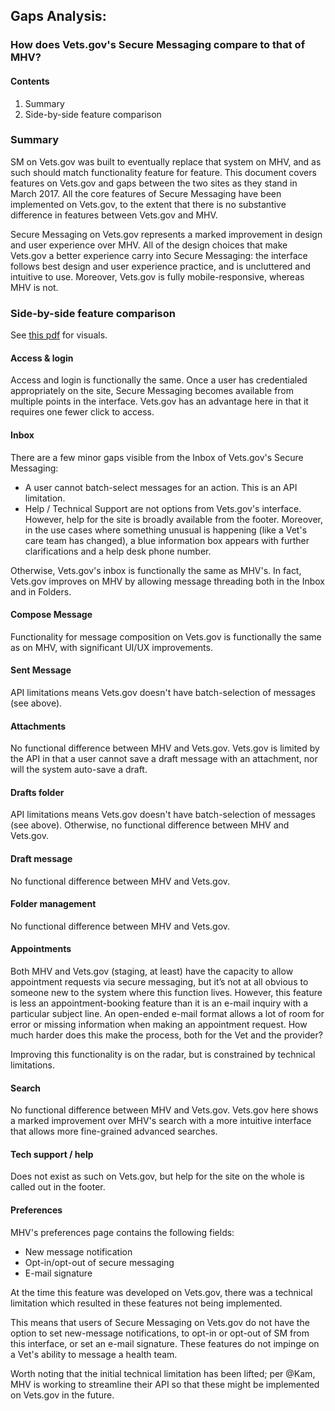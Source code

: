 ## Gaps Analysis: 
### How does Vets.gov's Secure Messaging compare to that of MHV?

#### Contents 

1. Summary
2. Side-by-side feature comparison

### Summary

SM on Vets.gov was built to eventually replace that system on MHV, and as such should match functionality feature for feature. This document covers features on Vets.gov and gaps between the two sites as they stand in March 2017. All the core features of Secure Messaging have been implemented on Vets.gov, to the extent that there is no substantive difference in features between Vets.gov and MHV. 

Secure Messaging on Vets.gov represents a marked improvement in design and user experience over MHV. All of the design choices that make Vets.gov a better experience carry into Secure Messaging: the interface follows best design and user experience practice, and is uncluttered and intuitive to use. Moreover, Vets.gov is fully mobile-responsive, whereas MHV is not.

### Side-by-side feature comparison

See [this pdf](secure_messaging_gaps_v1.pdf) for visuals.

#### Access & login

Access and login is functionally the same. Once a user has credentialed appropriately on the site, Secure Messaging becomes available from multiple points in the interface. Vets.gov has an advantage here in that it requires one fewer click to access.

#### Inbox

There are a few minor gaps visible from the Inbox of Vets.gov's Secure Messaging:

* A user cannot batch-select messages for an action. This is an API limitation.
* Help / Technical Support are not options from Vets.gov's interface. However, help for the site is broadly available from the footer. Moreover, in the use cases where something unusual is happening (like a Vet's care team has changed), a blue information box appears with further clarifications and a help desk phone number.

Otherwise, Vets.gov's inbox is functionally the same as MHV's. In fact, Vets.gov improves on MHV by allowing message threading both in the Inbox and in Folders.

#### Compose Message

Functionality for message composition on Vets.gov is functionally the same as on MHV, with significant UI/UX improvements.

#### Sent Message

API limitations means Vets.gov doesn't have batch-selection of messages (see above).

#### Attachments

No functional difference between MHV and Vets.gov. Vets.gov is limited by the API in that a user cannot save a draft message with an attachment, nor will the system auto-save a draft. 

#### Drafts folder

API limitations means Vets.gov doesn't have batch-selection of messages (see above). Otherwise, no functional difference between MHV and Vets.gov.

#### Draft message 

No functional difference between MHV and Vets.gov.

#### Folder management

No functional difference between MHV and Vets.gov.

#### Appointments

Both MHV and Vets.gov (staging, at least) have the capacity to allow appointment requests via secure messaging, but it’s not at all obvious to someone new to the system where this function lives. However, this feature is less an appointment-booking feature than it is an e-mail inquiry with a particular subject line. An open-ended e-mail format allows a lot of room for error or missing information when making an appointment request. How much harder does this make the process, both for the Vet and the provider? 

Improving this functionality is on the radar, but is constrained by technical limitations.

#### Search

No functional difference between MHV and Vets.gov. Vets.gov here shows a marked improvement over MHV's search with a more intuitive interface that allows more fine-grained advanced searches. 

#### Tech support / help

Does not exist as such on Vets.gov, but help for the site on the whole is called out in the footer.

#### Preferences

MHV's preferences page contains the following fields: 
* New message notification
* Opt-in/opt-out of secure messaging
* E-mail signature

At the time this feature was developed on Vets.gov, there was a technical limitation which resulted in these features not being implemented. 

This means that users of Secure Messaging on Vets.gov do not have the option to set new-message notifications, to opt-in or opt-out of SM from this interface, or set an e-mail signature. These features do not impinge on a Vet's ability to message a health team.

Worth noting that the initial technical limitation has been lifted; per @Kam, MHV is working to streamline their API so that these might be implemented on Vets.gov in the future.

